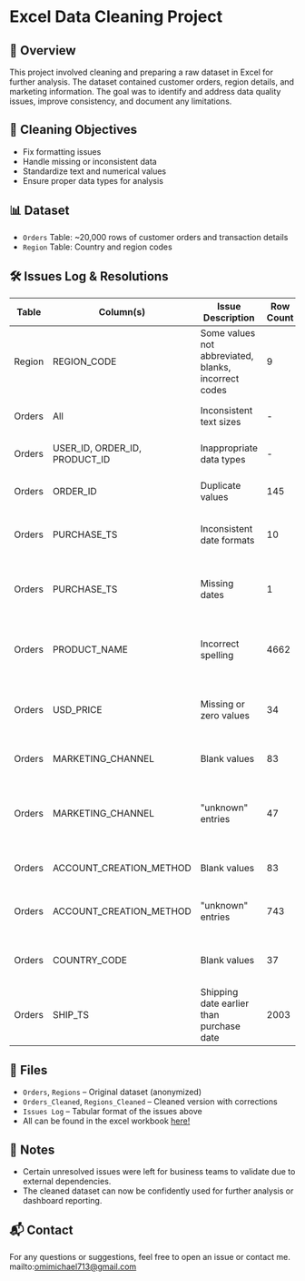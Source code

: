 # Excel Data Cleaning Project

## 📄 Overview
This project involved cleaning and preparing a raw dataset in Excel for further analysis. The dataset contained customer orders, region details, and marketing information. The goal was to identify and address data quality issues, improve consistency, and document any limitations.

## 🧹 Cleaning Objectives
- Fix formatting issues
- Handle missing or inconsistent data
- Standardize text and numerical values
- Ensure proper data types for analysis

## 📊 Dataset
- `Orders` Table: ~20,000 rows of customer orders and transaction details
- `Region` Table: Country and region codes


## 🛠️ Issues Log & Resolutions

| Table  | Column(s)                      | Issue Description                                                | Row Count | Magnitude | Solvable | Resolution                                                      |
|--------|--------------------------------|------------------------------------------------------------------|-----------|-----------|----------|-----------------------------------------------------------------|
| Region | REGION_CODE                    | Some values not abbreviated, blanks, incorrect codes            | 9         | 4.69%     | Yes      | Assigned correct region country codes                           |
| Orders | All                            | Inconsistent text sizes                                          | -         | -         | Yes      | Formatted all font size to 12                                   |
| Orders | USER_ID, ORDER_ID, PRODUCT_ID  | Inappropriate data types                                         | -         | -         | Yes      | Corrected all column data types                                 |
| Orders | ORDER_ID                       | Duplicate values                                                 | 145       | 0.66%     | No       | Ignored due to low magnitude                                    |
| Orders | PURCHASE_TS                    | Inconsistent date formats                                        | 10        | 0.05%     | Yes      | Unified date format across dataset                              |
| Orders | PURCHASE_TS                    | Missing dates                                                    | 1         | 0.00%     | No       | Left as-is, sent to sales for further validation                |
| Orders | PRODUCT_NAME                   | Incorrect spelling                                               | 4662      | 21.33%    | Yes      | Corrected to "27inches 4K gaming monitor"                       |
| Orders | USD_PRICE                      | Missing or zero values                                           | 34        | 0.16%     | No       | Alerted sales team about missing data                           |
| Orders | MARKETING_CHANNEL              | Blank values                                                     | 83        | 0.38%     | Yes      | Categorized as "unknown"                                       |
| Orders | MARKETING_CHANNEL              | "unknown" entries                                                | 47        | 0.22%     | No       | Unaltered, pending validation from marketing team               |
| Orders | ACCOUNT_CREATION_METHOD        | Blank values                                                     | 83        | 0.38%     | Yes      | Categorized as "unknown"                                       |
| Orders | ACCOUNT_CREATION_METHOD        | "unknown" entries                                                | 743       | 3.40%     | No       | Unaltered, awaiting stakeholder input                           |
| Orders | COUNTRY_CODE                   | Blank values                                                     | 37        | 0.17%     | No       | Unaltered, needs stakeholder validation                         |
| Orders | SHIP_TS                        | Shipping date earlier than purchase date                        | 2003      | 9.17%     | No       | Left for further revalidation in shipping analysis              |


## 📁 Files
- `Orders`, `Regions` – Original dataset (anonymized)
- `Orders_Cleaned`, `Regions_Cleaned` – Cleaned version with corrections
- `Issues Log` – Tabular format of the issues above
- All can be found in the excel workbook [here!](https://github.com/michaelomi/Excel-Data-Cleaning/blob/main/Gamezone%20Ecommerce%20Orders%20Data.xlsx)


## 🧠 Notes
- Certain unresolved issues were left for business teams to validate due to external dependencies.
- The cleaned dataset can now be confidently used for further analysis or dashboard reporting.


## 📬 Contact
For any questions or suggestions, feel free to open an issue or contact me.
mailto:omimichael713@gmail.com
